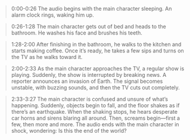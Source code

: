 > 0:00-0:26 
The audio begins with the main character sleeping. An alarm clock rings, waking him up.

> 0:26-1:28
The main character gets out of bed and heads to the bathroom. He washes his face and brushes his teeth.

> 1:28-2:00
After finishing in the bathroom, he walks to the kitchen and starts making coffee. Once it’s ready, he takes a few sips and turns on the TV as he walks toward it.

> 2:00-2:33
As the main character approaches the TV, a regular show is playing. Suddenly, the show is interrupted by breaking news. A reporter announces an invasion of Earth. The signal becomes unstable, with buzzing sounds, and then the TV cuts out completely.

> 2:33-3:27
The main character is confused and unsure of what’s happening. Suddenly, objects begin to fall, and the floor shakes as if there’s an earthquake. When the shaking stops, he hears desperate car horns and sirens blaring all around. Then, screams begin—first a few, then more and more. The audio ends with the main character in shock, wondering: Is this the end of the world?

